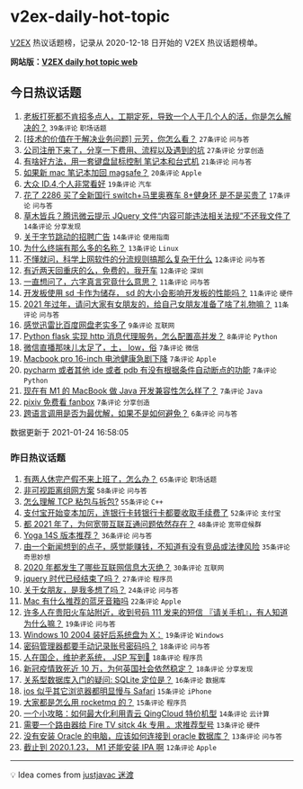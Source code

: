# v2ex-daily-hot-topic

[V2EX](https://www.v2ex.com/) 热议话题榜，记录从 2020-12-18 日开始的 V2EX 热议话题榜单。

**网站版：[V2EX daily hot topic web](https://realleonardo.github.io/v2ex-daily-hot-topic-web/)**

## 今日热议话题

<!-- TODAY BEGIN -->

1. [老板打死都不肯招多点人，工期定死，导致一个人干几个人的活，你是怎么解决的？](https://www.v2ex.com/t/747824) `39条评论` `职场话题`
1. [[技术的价值在于解决业务问题] 元芳，你怎么看？](https://www.v2ex.com/t/747800) `27条评论` `问与答`
1. [公司注册下来了，分享一下费用、流程以及遇到的坑](https://www.v2ex.com/t/747843) `27条评论` `分享创造`
1. [有啥好方法，用一套键盘鼠标控制 笔记本和台式机](https://www.v2ex.com/t/747842) `21条评论` `问与答`
1. [如果新 mac 笔记本加回 magsafe？](https://www.v2ex.com/t/747820) `20条评论` `Apple`
1. [大众 ID.4,个人非常看好](https://www.v2ex.com/t/747823) `19条评论` `汽车`
1. [花了 2286 买了全新国行 switch+马里奥赛车 8+健身环 是不是买贵了](https://www.v2ex.com/t/747831) `17条评论` `问与答`
1. [草木皆兵？腾讯微云提示 JQuery 文件“内容可能违法相关法规”不还我文件了](https://www.v2ex.com/t/747875) `14条评论` `分享发现`
1. [关于字节跳动的招聘广告](https://www.v2ex.com/t/747825) `14条评论` `使用指南`
1. [为什么终端有那么多的名称？](https://www.v2ex.com/t/747815) `13条评论` `Linux`
1. [不懂就问，科学上网软件的分流规则搞那么复杂干什么](https://www.v2ex.com/t/747883) `12条评论` `问与答`
1. [有近两天回重庆的么，免费的，我开车](https://www.v2ex.com/t/747794) `12条评论` `深圳`
1. [一直想问了，六字真言究竟什么意思？](https://www.v2ex.com/t/747865) `11条评论` `问与答`
1. [开发板使用 sd 卡作为储存， sd 的大小会影响开发板的性能吗？](https://www.v2ex.com/t/747845) `11条评论` `硬件`
1. [2021 年过年，请问大家有女朋友的，给自己女朋友准备了啥了礼物嘛？](https://www.v2ex.com/t/747805) `11条评论` `问与答`
1. [感觉迅雷比百度网盘老实多了](https://www.v2ex.com/t/747861) `9条评论` `互联网`
1. [Python flask 实现 http 消息代理服务，怎么配置高并发？](https://www.v2ex.com/t/747840) `8条评论` `Python`
1. [微信直播那味儿太足了，土， low，俗](https://www.v2ex.com/t/747868) `7条评论` `微信`
1. [Macbook pro 16-inch 电池健康急剧下降](https://www.v2ex.com/t/747867) `7条评论` `Apple`
1. [pycharm 或者其他 ide 或者 pdb 有没有根据条件自动断点的功能](https://www.v2ex.com/t/747826) `7条评论` `Python`
1. [现在有 M1 的 MacBook 做 Java 开发兼容性怎么样了？](https://www.v2ex.com/t/747818) `7条评论` `Java`
1. [pixiv 免费看 fanbox](https://www.v2ex.com/t/747804) `7条评论` `分享创造`
1. [跨语言调用是否为最优解，如果不是如何避免？](https://www.v2ex.com/t/747889) `6条评论` `问与答`

数据更新于 2021-01-24 16:58:05

<!-- TODAY END -->

### 昨日热议话题

<!-- YESTERDAY BEGIN -->

1. [有两人休完产假不来上班了，怎么办？](https://www.v2ex.com/t/747708) `65条评论` `职场话题`
1. [非可视距离组网方案](https://www.v2ex.com/t/747638) `58条评论` `问与答`
1. [怎么理解 TCP 粘包与拆包?](https://www.v2ex.com/t/747735) `55条评论` `C++`
1. [支付宝开始变本加厉，连银行卡转银行卡都要收取手续费了](https://www.v2ex.com/t/747601) `52条评论` `支付宝`
1. [都 2021 年了，为何宽带互联互通问题依然存在？](https://www.v2ex.com/t/747608) `48条评论` `宽带症候群`
1. [Yoga 14S 版本推荐？](https://www.v2ex.com/t/747587) `36条评论` `问与答`
1. [由一个新闻想到的点子，感觉能赚钱，不知道有没有竞品或法律风险](https://www.v2ex.com/t/747592) `35条评论` `奇思妙想`
1. [2020 年都发生了哪些互联网信息大灭绝？](https://www.v2ex.com/t/747743) `30条评论` `互联网`
1. [jquery 时代已经结束了吗？](https://www.v2ex.com/t/747726) `27条评论` `程序员`
1. [关于女朋友，是我多想了吗？](https://www.v2ex.com/t/747679) `24条评论` `问与答`
1. [Mac 有什么推荐的蓝牙音箱吗](https://www.v2ex.com/t/747740) `22条评论` `Apple`
1. [许多人在贵阳火车站附近，收到号码 111 发来的短信 『请关手机』，有人知道为什么嘛？](https://www.v2ex.com/t/747764) `19条评论` `问与答`
1. [Windows 10 2004 装好后系统盘为 X：](https://www.v2ex.com/t/747661) `19条评论` `Windows`
1. [密码管理器都要手动记录账号密码吗？](https://www.v2ex.com/t/747727) `18条评论` `问与答`
1. [人在国企，维护老系统， JSP 写到🤮](https://www.v2ex.com/t/747678) `18条评论` `程序员`
1. [新冠疫情致死近 10 万，为何英国社会依然稳定？](https://www.v2ex.com/t/747623) `18条评论` `分享发现`
1. [关系型数据库入门的疑问: SQLite 定位是？](https://www.v2ex.com/t/747715) `16条评论` `数据库`
1. [ios 似乎其它浏览器都明显慢与 Safari](https://www.v2ex.com/t/747658) `15条评论` `iPhone`
1. [大家都是怎么用 rocketmq 的？](https://www.v2ex.com/t/747645) `15条评论` `程序员`
1. [一个小攻略：如何最大化利用青云 QingCloud 特价机型](https://www.v2ex.com/t/747745) `14条评论` `云计算`
1. [需要一个路由器给 Fire TV sitck 4k 专用 。求推荐型号](https://www.v2ex.com/t/747739) `13条评论` `硬件`
1. [没有安装 Oracle 的电脑，应该如何连接到 oracle 数据库？](https://www.v2ex.com/t/747712) `13条评论` `问与答`
1. [截止到 2020.1.23， M1 还能安装 IPA 啊](https://www.v2ex.com/t/747668) `12条评论` `Apple`

<!-- YESTERDAY END -->

---

💡 Idea comes from [justjavac 迷渡](https://github.com/justjavac/)
